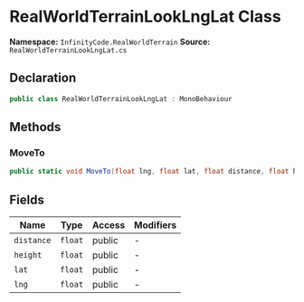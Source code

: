 # RealWorldTerrainLookLngLat Class

**Namespace:** `InfinityCode.RealWorldTerrain`
**Source:** `RealWorldTerrainLookLngLat.cs`

## Declaration

```csharp
public class RealWorldTerrainLookLngLat : MonoBehaviour
```

## Methods

### MoveTo

```csharp
public static void MoveTo(float lng, float lat, float distance, float height)
```

## Fields

| Name | Type | Access | Modifiers |
|------|------|--------|-----------|
| `distance` | `float` | public | - |
| `height` | `float` | public | - |
| `lat` | `float` | public | - |
| `lng` | `float` | public | - |


